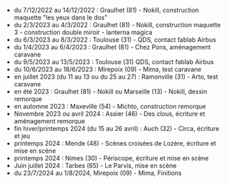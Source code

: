 - du 7/12/2022 au 14/12/2022 : Graulhet (81) - Nokill, construction maquette "les yeux dans le dos"
- du 2/3/2023 au 4/3/2022 : Graulhet (81) - Nokill, construction maquette 3 - construction double miroir - lanterna magica
- du 6/3/2023 au 8/3/2022 : Toulouse (31) - QDS, contact fablab Airbus
- du 1/4/2023 au 6/4/2023 : Graulhet (81) - Chez Pons, aménagement caravane
- du 9/5/2023 au 13/5/2023 : Toulouse (31) QDS, contact fablab Airbus
- du 10/6/2023 au 18/6/2023 : Mirepoix (09) - Mima, test caravane
- en juillet 2023 (du 11 au 13 ou du 25 au 27) : Ramonville (31) - Arto, test caravane
- en été 2023 : Graulhet (81) - Nokill ou Marseille (13) - Nokill, dessin remorque 
- en automne 2023 : Maxeville (54) - Michto, construction remorque
- Novembre 2023 ou avril 2024 : Assier (46) - Des clous, écriture et aménagement remorque
- fin hiver/printemps 2024 (du 15 au 26 avril) : Auch (32) - Circa, écriture et jeu
- printemps 2024 : Mende (48) - Scènes croisées de Lozère, écriture et mise en scène
- printemps 2024 : Nimes (30) - Périscope, écriture et mise en scène
- Juin juillet 2024 : Tarbes (65) - Le Parvis, mise en scène
- du 23/7/2024 au 1/8/2024, Mirepoix (09) - Mima, Finitions
